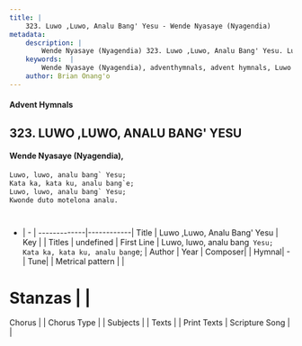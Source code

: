 ```yaml
---
title: |
    323. Luwo ,Luwo, Analu Bang' Yesu - Wende Nyasaye (Nyagendia)
metadata:
    description: |
        Wende Nyasaye (Nyagendia) 323. Luwo ,Luwo, Analu Bang' Yesu. Luwo, luwo, analu bang` Yesu; Kata ka, kata ku, analu bang`e; Luwo, luwo, analu bang` Yesu; Kwonde duto motelona analu.    
    keywords:  |
        Wende Nyasaye (Nyagendia), adventhymnals, advent hymnals, Luwo ,Luwo, Analu Bang' Yesu, Luwo, luwo, analu bang` Yesu; Kata ka, kata ku, analu bang`e;. 
    author: Brian Onang'o
---
```


#### Advent Hymnals
## 323. LUWO ,LUWO, ANALU BANG' YESU
####  Wende Nyasaye (Nyagendia),

```txt
Luwo, luwo, analu bang` Yesu;
Kata ka, kata ku, analu bang`e;
Luwo, luwo, analu bang` Yesu;
Kwonde duto motelona analu.




```

- |   -  |
-------------|------------|
Title | Luwo ,Luwo, Analu Bang' Yesu |
Key |  |
Titles | undefined |
First Line | Luwo, luwo, analu bang` Yesu; Kata ka, kata ku, analu bang`e; |
Author | 
Year | 
Composer| |
Hymnal|  - |
Tune|  |
Metrical pattern | |
# Stanzas |  |
Chorus |  |
Chorus Type |  |
Subjects | |
Texts |  |
Print Texts | 
Scripture Song |  |
    
